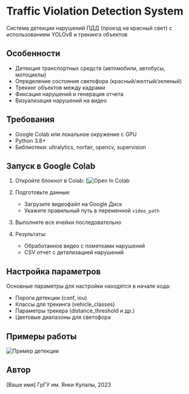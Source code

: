 # Traffic Violation Detection System

Система детекции нарушений ПДД (проезд на красный свет) с использованием YOLOv8 и трекинга объектов

## Особенности
- Детекция транспортных средств (автомобили, автобусы, мотоциклы)
- Определение состояния светофора (красный/желтый/зеленый)
- Трекинг объектов между кадрами
- Фиксация нарушений и генерация отчета
- Визуализация нарушений на видео

## Требования
- Google Colab или локальное окружение с GPU
- Python 3.8+
- Библиотеки: ultralytics, norfair, opencv, supervision

## Запуск в Google Colab

1. Откройте блокнот в Colab: [![Open In Colab](https://colab.research.google.com/drive/1xPizbLWLvZNsFdL8vMvJkicg2ECdQTs1#scrollTo=UIm2QzpKysij)

2. Подготовьте данные:
   - Загрузите видеофайл на Google Диск
   - Укажите правильный путь в переменной `video_path`

3. Выполните все ячейки последовательно

4. Результаты:
   - Обработанное видео с пометками нарушений
   - CSV отчет с детализацией нарушений

## Настройка параметров
Основные параметры для настройки находятся в начале кода:
- Пороги детекции (conf, iou)
- Классы для трекинга (vehicle_classes)
- Параметры трекера (distance_threshold и др.)
- Цветовые диапазоны для светофора

## Примеры работы
![Пример детекции](example.jpg)

## Автор
[Ваше имя]
ГрГУ им. Янки Купалы, 2023
